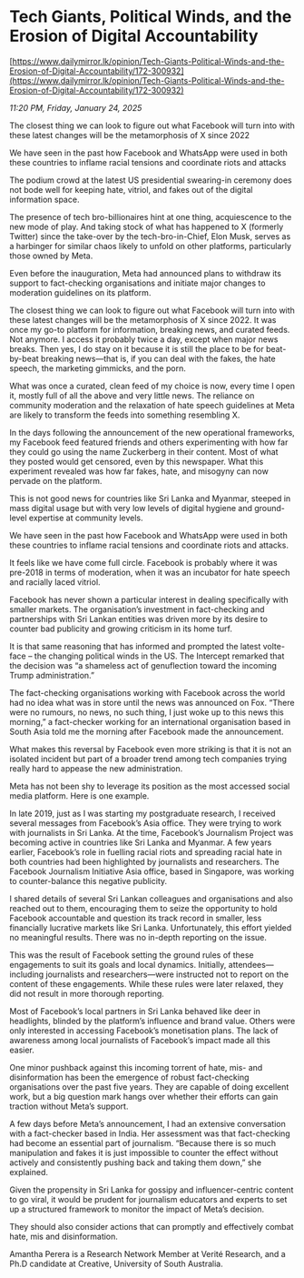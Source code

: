 # Tech Giants, Political Winds,  and the Erosion of Digital Accountability

[https://www.dailymirror.lk/opinion/Tech-Giants-Political-Winds-and-the-Erosion-of-Digital-Accountability/172-300932](https://www.dailymirror.lk/opinion/Tech-Giants-Political-Winds-and-the-Erosion-of-Digital-Accountability/172-300932)

*11:20 PM, Friday, January 24, 2025*

The closest thing we can look to figure out what Facebook will turn into with these latest changes will be the metamorphosis of X since 2022

We have seen in the past how Facebook and WhatsApp were used in both these countries to inflame racial tensions and coordinate riots and attacks

The podium crowd at the latest US presidential swearing-in ceremony does not bode well for keeping hate, vitriol, and fakes out of the digital information space.

The presence of tech bro-billionaires hint at one thing, acquiescence to the new mode of play. And taking stock of what has happened to X (formerly Twitter) since the take-over by the tech-bro-in-Chief, Elon Musk, serves as a harbinger for similar chaos likely to unfold on other platforms, particularly those owned by Meta.

Even before the inauguration, Meta had announced plans to withdraw its support to fact-checking organisations and initiate major changes to moderation guidelines on its platform.

The closest thing we can look to figure out what Facebook will turn into with these latest changes will be the metamorphosis of X since 2022. It was once my go-to platform for information, breaking news, and curated feeds. Not anymore. I access it probably twice a day, except when major news breaks. Then yes, I do stay on it because it is still the place to be for beat-by-beat breaking news—that is, if you can deal with the fakes, the hate speech, the marketing gimmicks, and the porn.

What was once a curated, clean feed of my choice is now, every time I open it, mostly full of all the above and very little news. The reliance on community moderation and the relaxation of hate speech guidelines at Meta are likely to transform the feeds into something resembling X.

In the days following the announcement of the new operational frameworks, my Facebook feed featured friends and others experimenting with how far they could go using the name Zuckerberg in their content. Most of what they posted would get censored, even by this newspaper. What this experiment revealed was how far fakes, hate, and misogyny can now pervade on the platform.

This is not good news for countries like Sri Lanka and Myanmar, steeped in mass digital usage but with very low levels of digital hygiene and ground-level expertise at community levels.

We have seen in the past how Facebook and WhatsApp were used in both these countries to inflame racial tensions and coordinate riots and attacks.

It feels like we have come full circle. Facebook is probably where it was pre-2018 in terms of moderation, when it was an incubator for hate speech and racially laced vitriol.

Facebook has never shown a particular interest in dealing specifically with smaller markets. The organisation’s investment in fact-checking and partnerships with Sri Lankan entities was driven more by its desire to counter bad publicity and growing criticism in its home turf.

It is that same reasoning that has informed and prompted the latest volte-face – the changing political winds in the US. The Intercept remarked that the decision was “a shameless act of genuflection toward the incoming Trump administration.”

The fact-checking organisations working with Facebook across the world had no idea what was in store until the news was announced on Fox. “There were no rumours, no news, no such thing, I just woke up to this news this morning,” a fact-checker working for an international organisation based in South Asia told me the morning after Facebook made the announcement.

What makes this reversal by Facebook even more striking is that it is not an isolated incident but part of a broader trend among tech companies trying really hard to appease the new administration.

Meta has not been shy to leverage its position as the most accessed social media platform. Here is one example.

In late 2019, just as I was starting my postgraduate research, I received several messages from Facebook’s Asia office. They were trying to work with journalists in Sri Lanka. At the time, Facebook’s Journalism Project was becoming active in countries like Sri Lanka and Myanmar. A few years earlier, Facebook’s role in fuelling racial riots and spreading racial hate in both countries had been highlighted by journalists and researchers. The Facebook Journalism Initiative Asia office, based in Singapore, was working to counter-balance this negative publicity.

I shared details of several Sri Lankan colleagues and organisations and also reached out to them, encouraging them to seize the opportunity to hold Facebook accountable and question its track record in smaller, less financially lucrative markets like Sri Lanka. Unfortunately, this effort yielded no meaningful results. There was no in-depth reporting on the issue.

This was the result of Facebook setting the ground rules of these engagements to suit its goals and local dynamics. Initially, attendees—including journalists and researchers—were instructed not to report on the content of these engagements. While these rules were later relaxed, they did not result in more thorough reporting.

Most of Facebook’s local partners in Sri Lanka behaved like deer in headlights, blinded by the platform’s influence and brand value. Others were only interested in accessing Facebook’s monetisation plans. The lack of awareness among local journalists of Facebook’s impact made all this easier.

One minor pushback against this incoming torrent of hate, mis- and disinformation has been the emergence of robust fact-checking organisations over the past five years. They are capable of doing excellent work, but a big question mark hangs over whether their efforts can gain traction without Meta’s support.

A few days before Meta’s announcement, I had an extensive conversation with a fact-checker based in India. Her assessment was that fact-checking had become an essential part of journalism. “Because there is so much manipulation and fakes it is just impossible to counter the effect without actively and consistently pushing back and taking them down,” she explained.

Given the propensity in Sri Lanka for gossipy and influencer-centric content to go viral, it would be prudent for journalism educators and experts to set up a structured framework to monitor the impact of Meta’s decision.

They should also consider actions that can promptly and effectively combat hate, mis and disinformation.

Amantha Perera is a Research Network Member at Verité Research, and a Ph.D candidate at Creative, University of South Australia.

